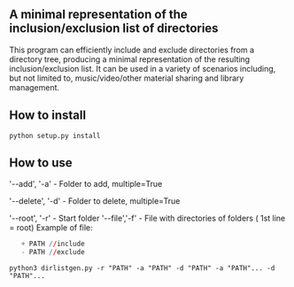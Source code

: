 ## A minimal representation of the inclusion/exclusion list of directories

This program can efficiently include and exclude directories from a directory tree, producing a minimal representation of the resulting inclusion/exclusion list. It can be used in a variety of scenarios including, but not limited to, music/video/other material sharing and library management.

## How to install

```python setup.py install```

## How to use
'--add', '-a' - Folder to add, multiple=True

'--delete', '-d' - Folder to delete, multiple=True

'--root', '-r' - Start folder
'--file','-f' - File with directories of folders ( 1st line = root) 
Example of file:
```r PATH //root
   + PATH //include
   - PATH //exclude
```
```python3 dirlistgen.py -r "PATH" -a "PATH" -d "PATH" -a "PATH"... -d "PATH"...```
